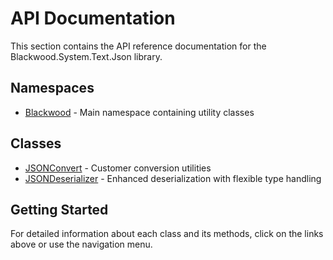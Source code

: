 # API Documentation

This section contains the API reference documentation for the Blackwood.System.Text.Json library.

## Namespaces

- [Blackwood](xref:Blackwood) - Main namespace containing utility classes

## Classes

- [JSONConvert](xref:Blackwood.JSONConvert) - Customer conversion utilities
- [JSONDeserializer](xref:Blackwood.JSONDeserializer) - Enhanced deserialization with flexible type handling

## Getting Started

For detailed information about each class and its methods, click on the links above or use the navigation menu.